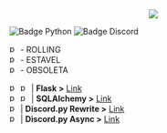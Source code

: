 <div style="text-align:center"><img src="https://cdn.discordapp.com/attachments/512703793348083712/584858171487682560/LogoLab-3.png"/></div>

![Badge Python](https://img.shields.io/badge/docs-python-blue.svg?style=for-the-badge&logo=discord&logoColor=&logoWidth=40)
![Badge Discord](https://img.shields.io/discord/425864977996578816.svg?color=%2315cd72&logo=DISCORD&style=for-the-badge&logoWidth=40)


<img src="https://cdn.discordapp.com/emojis/438399396963418131.png" width="15" height="15" alt="portfolio_view"> - ROLLING  
<img src="https://cdn.discordapp.com/emojis/438399396548313091.png" width="15" height="15" alt="portfolio_view"> - ESTAVEL  
<img src="https://cdn.discordapp.com/emojis/438399398808911882.png" width="15" height="15" alt="portfolio_view"> - OBSOLETA  

<img width="15" height="15" alt="portfolio_view" src="https://cdn.discordapp.com/emojis/438399396548313091.png"> <img width="15" height="15" alt="portfolio_view" src="https://cdn.discordapp.com/emojis/438399396963418131.png"> | **Flask >** [Link](http://flask.pocoo.org/docs/1.0/)  
<img width="15" height="15" alt="portfolio_view" src="https://cdn.discordapp.com/emojis/438399396548313091.png"> <img width="15" height="15" alt="portfolio_view" src="https://cdn.discordapp.com/emojis/438399396963418131.png"> | **SQLAlchemy >** [Link](http://flask-sqlalchemy.pocoo.org/2.3/)  
<img width="15" height="15" alt="portfolio_view" src="https://cdn.discordapp.com/emojis/438399396963418131.png"> | **Discord.py Rewrite >** [Link](https://discordpy.readthedocs.io/en/rewrite/api.html)  
<img width="15" height="15" alt="portfolio_view" src="https://cdn.discordapp.com/emojis/438399398808911882.png"> | **Discord.py Async >** [Link](https://discordpy.readthedocs.io/en/latest/api.html)  
